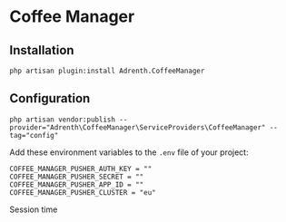 # Coffee Manager

## Installation

```
php artisan plugin:install Adrenth.CoffeeManager
```

## Configuration

```
php artisan vendor:publish --provider="Adrenth\CoffeeManager\ServiceProviders\CoffeeManager" --tag="config"
```

Add these environment variables to the `.env` file of your project:

```
COFFEE_MANAGER_PUSHER_AUTH_KEY = ""
COFFEE_MANAGER_PUSHER_SECRET = ""
COFFEE_MANAGER_PUSHER_APP_ID = ""
COFFEE_MANAGER_PUSHER_CLUSTER = "eu"
```

Session time
